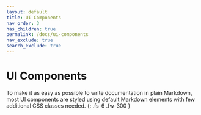 ```yaml
---
layout: default
title: UI Components
nav_order: 3
has_children: true
permalink: /docs/ui-components
nav_exclude: true
search_exclude: true
---
```


# UI Components

To make it as easy as possible to write documentation in plain Markdown, most UI components are styled using default Markdown elements with few additional CSS classes needed.
{: .fs-6 .fw-300 }
